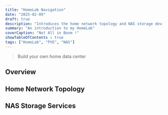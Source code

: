 ```yaml
---
title: "HomeLab Navigation"
date: "2025-02-09"
draft: true
description: "Introduces the home network topology and NAS storage devices, as well as deploying localized services using PVE virtualization technology."
summary: "An introduction to my HomeLab"
coverCaption: "Not All in Boom !"
showTableOfContents : true
tags: ["HomeLab", "PVE", "NAS"]
---
```


> Build your own home data center

## Overview


## Home Network Topology


## NAS Storage Services
